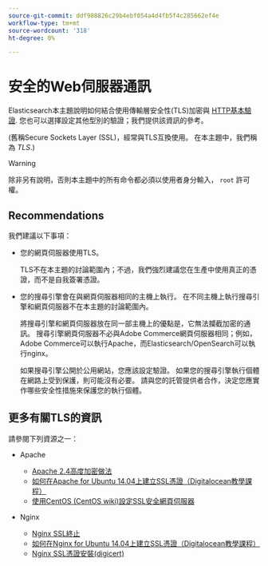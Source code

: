 ```yaml
---
source-git-commit: ddf988826c29b4ebf054a4d4fb5f4c285662ef4e
workflow-type: tm+mt
source-wordcount: '318'
ht-degree: 0%

---
```

# 安全的Web伺服器通訊

Elasticsearch本主題說明如何結合使用傳輸層安全性(TLS)加密與 [HTTP基本驗證](https://datatracker.ietf.org/doc/html/rfc2617). 您也可以選擇設定其他型別的驗證；我們提供該資訊的參考。

(舊稱Secure Sockets Layer (SSL)，經常與TLS互換使用。 在本主題中，我們稱為 *TLS*.)

>[!WARNING]
>
>除非另有說明，否則本主題中的所有命令都必須以使用者身分輸入， `root` 許可權。

## Recommendations

我們建議以下事項：

* 您的網頁伺服器使用TLS。

  TLS不在本主題的討論範圍內；不過，我們強烈建議您在生產中使用真正的憑證，而不是自我簽署憑證。

* 您的搜尋引擎會在與網頁伺服器相同的主機上執行。 在不同主機上執行搜尋引擎和網頁伺服器不在本主題的討論範圍內。

  將搜尋引擎和網頁伺服器放在同一部主機上的優點是，它無法攔截加密的通訊。 搜尋引擎網頁伺服器不必與Adobe Commerce網頁伺服器相同；例如，Adobe Commerce可以執行Apache，而Elasticsearch/OpenSearch可以執行nginx。

  如果搜尋引擎公開於公用網站，您應該設定驗證。 如果您的搜尋引擎執行個體在網路上受到保護，則可能沒有必要。 請與您的託管提供者合作，決定您應實作哪些安全性措施來保護您的執行個體。

## 更多有關TLS的資訊

請參閱下列資源之一：

* Apache

   * [Apache 2.4高度加密做法](https://httpd.apache.org/docs/2.4/ssl/ssl_howto.html)
   * [如何在Apache for Ubuntu 14.04上建立SSL憑證（Digitalocean教學課程）](https://www.digitalocean.com/community/tutorials/how-to-create-a-ssl-certificate-on-apache-for-ubuntu-14-04)
   * [使用CentOS (CentOS wiki)設定SSL安全網頁伺服器](https://wiki.centos.org/HowTos/Https)

* Nginx

   * [Nginx SSL終止](https://www.nginx.com/resources/admin-guide/nginx-ssl-termination/)
   * [如何在Nginx for Ubuntu 14.04上建立SSL憑證（Digitalocean教學課程）](https://www.digitalocean.com/community/tutorials/how-to-create-an-ssl-certificate-on-nginx-for-ubuntu-14-04)
   * [Nginx SSL憑證安裝(digicert)](https://www.digicert.com/ssl-certificate-installation-nginx.htm)
